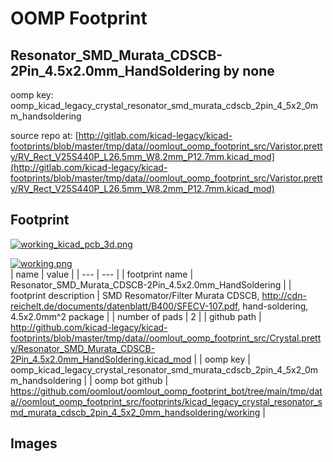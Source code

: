 # OOMP Footprint  
## Resonator_SMD_Murata_CDSCB-2Pin_4.5x2.0mm_HandSoldering  by none  
  
oomp key: oomp_kicad_legacy_crystal_resonator_smd_murata_cdscb_2pin_4_5x2_0mm_handsoldering  
  
source repo at: [http://gitlab.com/kicad-legacy/kicad-footprints/blob/master/tmp/data//oomlout_oomp_footprint_src/Varistor.pretty/RV_Rect_V25S440P_L26.5mm_W8.2mm_P12.7mm.kicad_mod](http://gitlab.com/kicad-legacy/kicad-footprints/blob/master/tmp/data//oomlout_oomp_footprint_src/Varistor.pretty/RV_Rect_V25S440P_L26.5mm_W8.2mm_P12.7mm.kicad_mod)  
## Footprint  
  
[![working_kicad_pcb_3d.png](working_kicad_pcb_3d_600.png)](working_kicad_pcb_3d.png)  
  
[![working.png](working_600.png)](working.png)  
| name | value | 
| --- | --- | 
| footprint name | Resonator_SMD_Murata_CDSCB-2Pin_4.5x2.0mm_HandSoldering | 
| footprint description | SMD Resomator/Filter Murata CDSCB, http://cdn-reichelt.de/documents/datenblatt/B400/SFECV-107.pdf, hand-soldering, 4.5x2.0mm^2 package | 
| number of pads | 2 | 
| github path | http://github.com/kicad-legacy/kicad-footprints/blob/master/tmp/data//oomlout_oomp_footprint_src/Crystal.pretty/Resonator_SMD_Murata_CDSCB-2Pin_4.5x2.0mm_HandSoldering.kicad_mod | 
| oomp key | oomp_kicad_legacy_crystal_resonator_smd_murata_cdscb_2pin_4_5x2_0mm_handsoldering | 
| oomp bot github | https://github.com/oomlout/oomlout_oomp_footprint_bot/tree/main/tmp/data//oomlout_oomp_footprint_src/footprints/kicad_legacy_crystal_resonator_smd_murata_cdscb_2pin_4_5x2_0mm_handsoldering/working | 
## Images  
